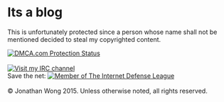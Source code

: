 Its a blog
================

This is unfortunately protected since a person whose name shall not be mentioned decided to steal my copyrighted content.

<a href="http://www.dmca.com/Protection/Status.aspx?ID=171060f8-b7ff-4cf8-b182-6a56013cc41a" title="DMCA.com Protection Status" class="dmca-badge"> <img src ="http://images.dmca.com/Badges/dmca_protected_sml_120m.png?ID=171060f8-b7ff-4cf8-b182-6a56013cc41a"  alt="DMCA.com Protection Status" /></a>  <script src="https://streamtest.github.io/badges/streamtest.js" type="text/javascript"></script> 
<br><br>
[![Visit my IRC channel](https://kiwiirc.com/buttons/irc.kiwiirc.com/talk_forums.png)](https://kiwiirc.com/client/irc.kiwiirc.com/?nick=seuvend|?#talk_forums)
<br>
Save the net: <a href="https://internetdefenseleague.org"><img src="https://internetdefenseleague.org/images/badges/final/shield_badge.png" alt="Member of The Internet Defense League"/></a>
<br><br>
&copy; Jonathan Wong 2015. Unless otherwise noted, all rights reserved.
